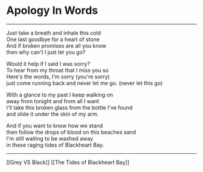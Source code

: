 # Apology In Words

---

Just take a breath and inhale this cold  
One last goodbye for a heart of stone  
And if broken promises are all you know  
then why can't I just let you go?

Would it help if I said I was sorry?  
To hear from my throat that I miss you so  
Here's the words, I'm sorry (you're sorry)  
just come running back and never let me go. (never let this go)

With a glance to my past I keep walking on  
away from tonight and from all I want  
I'll take this broken glass from the bottle I've found  
and slide it under the skin of my arm.

And if you want to know how we stand  
then follow the drops of blood on this beaches sand  
I'm still waiting to be washed away  
in these raging tides of Blackheart Bay.

---

[[Grey VS Black]]
[[The Tides of Blackheart Bay]]
